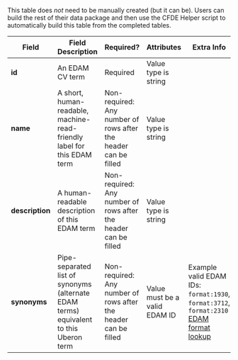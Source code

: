 This table does *not* need to be manually created (but it can be). Users can build the rest of their data package and then use the CFDE Helper script to automatically build this table from the completed tables.

Field | Field Description | Required? |  Attributes | Extra Info 
------|-------------------|-----------|-------------|------------
**id** | An EDAM CV term | Required | Value type is string 
**name** | A short, human-readable, machine-read-friendly label for this EDAM term| Non-required: Any number of rows after the header can be filled | Value type is string
**description** | A human-readable description of this EDAM term |  Non-required: Any number of rows after the header can be filled | Value type is string
**synonyms** | Pipe-separated list of synonyms (alternate EDAM terms) equivalent to this Uberon term | Non-required: Any number of rows after the header can be filled |  Value must be a valid EDAM ID |  Example valid EDAM IDs: `format:1930`, `format:3712`, `format:2310` [EDAM format lookup](https://www.ebi.ac.uk/ols/ontologies/edam/terms?iri=http%3A%2F%2Fedamontology.org%2Fformat_1915&viewMode=All&siblings=false)